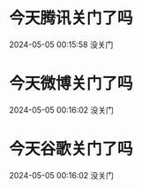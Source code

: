 # 今天腾讯关门了吗

2024-05-05 00:15:58 没关门

# 今天微博关门了吗

2024-05-05 00:16:02 没关门

# 今天谷歌关门了吗

2024-05-05 00:16:02 没关门

